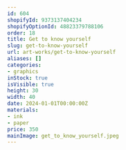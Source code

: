 ```yaml
---
id: 604
shopifyId: 9373137404234
shopifyOptionId: 48823379788106
order: 18
title: Get to know yourself
slug: get-to-know-yourself
url: art-works/get-to-know-yourself
aliases: []
categories:
- graphics
inStock: true
isVisible: true
height: 30
width: 40
date: 2024-01-01T00:00:00Z
materials:
- ink
- paper
price: 350
mainImage: get_to_know_yourself.jpeg
---
```

